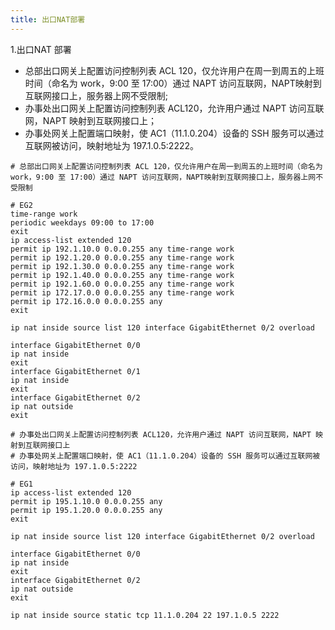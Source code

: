 ```yaml
---
title: 出口NAT部署
---
```

1.出口NAT 部署
-  总部出口网关上配置访问控制列表 ACL 120，仅允许用户在周一到周五的上班时间（命名为 work，9:00 至 17:00）通过 NAPT 访问互联网，NAPT映射到互联网接口上，服务器上网不受限制;
-  办事处出口网关上配置访问控制列表 ACL120，允许用户通过 NAPT 访问互联网，NAPT 映射到互联网接口上；
-  办事处网关上配置端口映射，使 AC1（11.1.0.204）设备的 SSH 服务可以通过互联网被访问，映射地址为 197.1.0.5:2222。

```
# 总部出口网关上配置访问控制列表 ACL 120，仅允许用户在周一到周五的上班时间（命名为 work，9:00 至 17:00）通过 NAPT 访问互联网，NAPT映射到互联网接口上，服务器上网不受限制

# EG2
time-range work
periodic weekdays 09:00 to 17:00
exit
ip access-list extended 120
permit ip 192.1.10.0 0.0.0.255 any time-range work
permit ip 192.1.20.0 0.0.0.255 any time-range work
permit ip 192.1.30.0 0.0.0.255 any time-range work
permit ip 192.1.40.0 0.0.0.255 any time-range work
permit ip 192.1.60.0 0.0.0.255 any time-range work
permit ip 172.17.0.0 0.0.0.255 any time-range work
permit ip 172.16.0.0 0.0.0.255 any
exit

ip nat inside source list 120 interface GigabitEthernet 0/2 overload

interface GigabitEthernet 0/0
ip nat inside
exit
interface GigabitEthernet 0/1
ip nat inside
exit
interface GigabitEthernet 0/2
ip nat outside
exit

```

```
# 办事处出口网关上配置访问控制列表 ACL120，允许用户通过 NAPT 访问互联网，NAPT 映射到互联网接口上
# 办事处网关上配置端口映射，使 AC1（11.1.0.204）设备的 SSH 服务可以通过互联网被访问，映射地址为 197.1.0.5:2222

# EG1
ip access-list extended 120
permit ip 195.1.10.0 0.0.0.255 any
permit ip 195.1.20.0 0.0.0.255 any
exit

ip nat inside source list 120 interface GigabitEthernet 0/2 overload

interface GigabitEthernet 0/0
ip nat inside
exit
interface GigabitEthernet 0/2
ip nat outside
exit

ip nat inside source static tcp 11.1.0.204 22 197.1.0.5 2222

```
